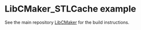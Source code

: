 # LibCMaker_STLCache example

See the main repository [LibCMaker](https://github.com/LibCMaker/LibCMaker) for the build instructions.
